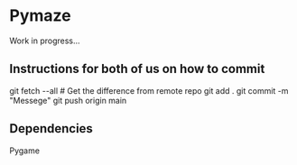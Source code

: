 # Pymaze
Work in progress...

## Instructions for both of us on how to commit

git fetch --all  # Get the difference from remote repo
git add .
git commit -m "Messege"
git push origin main

## Dependencies
Pygame
